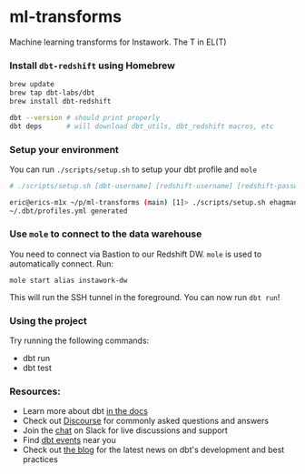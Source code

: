 # ml-transforms

Machine learning transforms for Instawork. The T in EL(T)

### Install `dbt-redshift` using Homebrew

```bash
brew update
brew tap dbt-labs/dbt
brew install dbt-redshift

dbt --version # should print properly
dbt deps      # will download dbt_utils, dbt_redshift macros, etc
```

### Setup your environment

You can run `./scripts/setup.sh` to setup your dbt profile and `mole`

```bash
# ./scripts/setup.sh [dbt-username] [redshift-username] [redshift-password]

eric@erics-m1x ~/p/ml-transforms (main) [1]> ./scripts/setup.sh ehagman ml aBC1de2Fg3
~/.dbt/profiles.yml generated
```

### Use `mole` to connect to the data warehouse

You need to connect via Bastion to our Redshift DW. `mole` is used to automatically connect. Run:

```
mole start alias instawork-dw
```

This will run the SSH tunnel in the foreground. You can now run `dbt run`!

### Using the project

Try running the following commands:

- dbt run
- dbt test

### Resources:

- Learn more about dbt [in the docs](https://docs.getdbt.com/docs/introduction)
- Check out [Discourse](https://discourse.getdbt.com/) for commonly asked questions and answers
- Join the [chat](http://slack.getdbt.com/) on Slack for live discussions and support
- Find [dbt events](https://events.getdbt.com) near you
- Check out [the blog](https://blog.getdbt.com/) for the latest news on dbt's development and best practices
